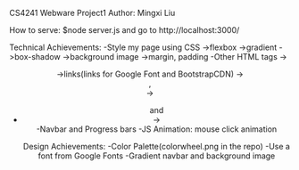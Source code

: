 CS4241 Webware Project1
Author: Mingxi Liu

How to serve:
  $node server.js
  and go to http://localhost:3000/

Technical Achievements:
  -Style my page using CSS
   ->flexbox
   ->gradient
   ->box-shadow
   ->background image
   ->margin, padding
  -Other HTML tags
   -><center>
   ->links(links for Google Font and BootstrapCDN)
   -><div class>, <div id>
   -><ul> and <li>
   -><nav>
  -Navbar and Progress bars
  -JS Animation: mouse click animation

Design Achievements:
  -Color Palette(colorwheel.png in the repo)
  -Use a font from Google Fonts
  -Gradient navbar and background image
